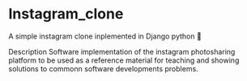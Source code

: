 # Instagram_clone
A simple instagram clone inplemented in Django python 🐍

Description
Software implementation of the instagram photosharing platform to be used as a reference material for teaching and showing solutions to commonn software developments 
problems. 
